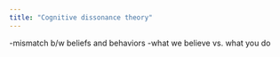 ```yaml
---
title: "Cognitive dissonance theory"
---
```

-mismatch b/w beliefs and behaviors
-what we believe vs. what you do

